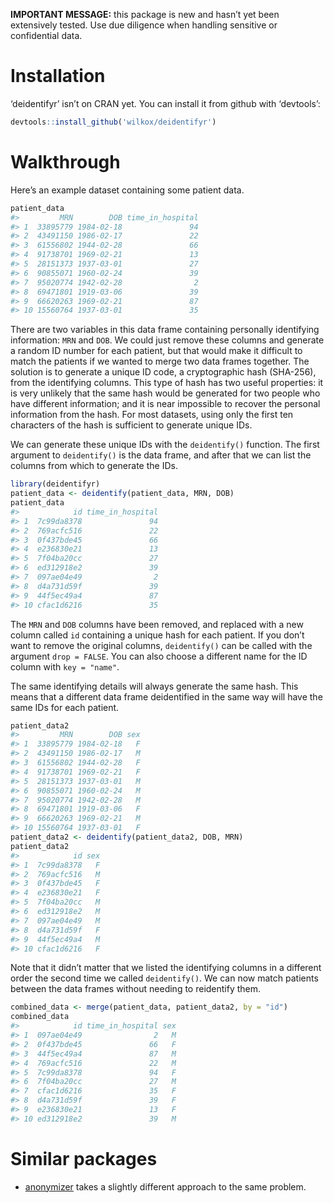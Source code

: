
**IMPORTANT MESSAGE:** this package is new and hasn’t yet been
extensively tested. Use due diligence when handling sensitive or
confidential data.

# Installation

‘deidentifyr’ isn’t on CRAN yet. You can install it from github with
‘devtools’:

``` r
devtools::install_github('wilkox/deidentifyr')
```

# Walkthrough

Here’s an example dataset containing some patient data.

``` r
patient_data
#>         MRN        DOB time_in_hospital
#> 1  33895779 1984-02-18               94
#> 2  43491150 1986-02-17               22
#> 3  61556802 1944-02-28               66
#> 4  91738701 1969-02-21               13
#> 5  28151373 1937-03-01               27
#> 6  90855071 1960-02-24               39
#> 7  95020774 1942-02-28                2
#> 8  69471801 1919-03-06               39
#> 9  66620263 1969-02-21               87
#> 10 15560764 1937-03-01               35
```

There are two variables in this data frame containing personally
identifying information: `MRN` and `DOB`. We could just remove these
columns and generate a random ID number for each patient, but that would
make it difficult to match the patients if we wanted to merge two data
frames together. The solution is to generate a unique ID code, a
cryptographic hash (SHA-256), from the identifying columns. This type of
hash has two useful properties: it is very unlikely that the same hash
would be generated for two people who have different information; and it
is near impossible to recover the personal information from the hash.
For most datasets, using only the first ten characters of the hash is
sufficient to generate unique IDs.

We can generate these unique IDs with the `deidentify()` function. The
first argument to `deidentify()` is the data frame, and after that we
can list the columns from which to generate the IDs.

``` r
library(deidentifyr)
patient_data <- deidentify(patient_data, MRN, DOB)
patient_data
#>            id time_in_hospital
#> 1  7c99da8378               94
#> 2  769acfc516               22
#> 3  0f437bde45               66
#> 4  e236830e21               13
#> 5  7f04ba20cc               27
#> 6  ed312918e2               39
#> 7  097ae04e49                2
#> 8  d4a731d59f               39
#> 9  44f5ec49a4               87
#> 10 cfac1d6216               35
```

The `MRN` and `DOB` columns have been removed, and replaced with a new
column called `id` containing a unique hash for each patient. If you
don’t want to remove the original columns, `deidentify()` can be
called with the argument `drop = FALSE`. You can also choose a different
name for the ID column with `key = "name"`.

The same identifying details will always generate the same hash. This
means that a different data frame deidentified in the same way will have
the same IDs for each patient.

``` r
patient_data2
#>         MRN        DOB sex
#> 1  33895779 1984-02-18   F
#> 2  43491150 1986-02-17   M
#> 3  61556802 1944-02-28   F
#> 4  91738701 1969-02-21   F
#> 5  28151373 1937-03-01   M
#> 6  90855071 1960-02-24   M
#> 7  95020774 1942-02-28   M
#> 8  69471801 1919-03-06   F
#> 9  66620263 1969-02-21   M
#> 10 15560764 1937-03-01   F
patient_data2 <- deidentify(patient_data2, DOB, MRN)
patient_data2
#>            id sex
#> 1  7c99da8378   F
#> 2  769acfc516   M
#> 3  0f437bde45   F
#> 4  e236830e21   F
#> 5  7f04ba20cc   M
#> 6  ed312918e2   M
#> 7  097ae04e49   M
#> 8  d4a731d59f   F
#> 9  44f5ec49a4   M
#> 10 cfac1d6216   F
```

Note that it didn’t matter that we listed the identifying columns in a
different order the second time we called `deidentify()`. We can now
match patients between the data frames without needing to reidentify
them.

``` r
combined_data <- merge(patient_data, patient_data2, by = "id")
combined_data
#>            id time_in_hospital sex
#> 1  097ae04e49                2   M
#> 2  0f437bde45               66   F
#> 3  44f5ec49a4               87   M
#> 4  769acfc516               22   M
#> 5  7c99da8378               94   F
#> 6  7f04ba20cc               27   M
#> 7  cfac1d6216               35   F
#> 8  d4a731d59f               39   F
#> 9  e236830e21               13   F
#> 10 ed312918e2               39   M
```

# Similar packages

  - [anonymizer](https://github.com/paulhendricks/anonymizer) takes a
    slightly different approach to the same problem.
